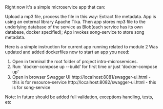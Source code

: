 Right now it's a simple microservice app that can:

Upload a mp3 file, process the file in this way:
Extract file metadata. App is using an external library Apache Tika.
Then app stores mp3 file to the underlying database of the service as Blob(each service
has its own database, docker specified);
App invokes song-service to store song metadata.

Here is a simple instruction for current app running related to module 2
Was updated and added dockerfiles now to start an app you need:
1. Open in terminal the root folder of project intro-microservices.
2. Run: 'docker-compose up --build' for first time or just 'docker-compose up'
3. Open in browser Swagger UI
   http://localhost:8081/swagger-ui.html - this is for resource-service
   http://localhost:8082/swagger-ui.html - this is for song-service

Note: In future should be added full validation, exceptions handling, tests, etc

